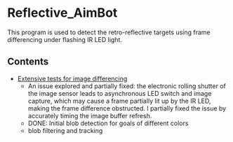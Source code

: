 # Reflective_AimBot
This program is used to detect the retro-reflective targets using frame differencing under flashing IR LED light.

## Contents
- [Extensive tests for image differencing](https://github.com/Jarvis-X/Reflective_AimBot/blob/main/Goal_detection_frame_differencing.py)
  - An issue explored and partially fixed: the electronic rolling shutter of the image sensor leads to asynchronous LED switch and image capture,
    which may cause a frame partially lit up by the IR LED, making the frame difference obstructed. I partially fixed the issue by accurately
    timing the image buffer refresh. 
  - DONE: Initial blob detection for goals of different colors
  - blob filtering and tracking
